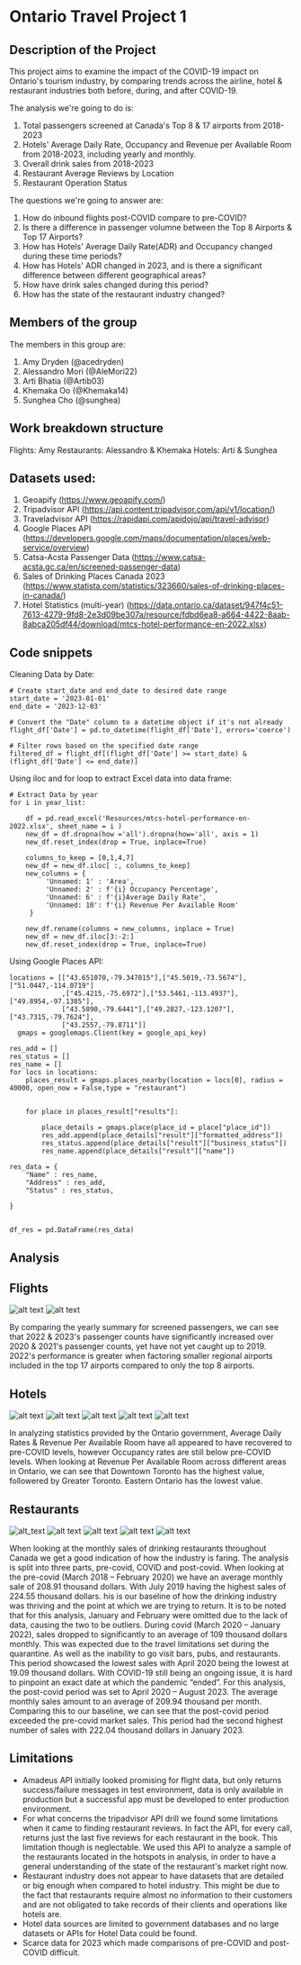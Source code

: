 # Ontario Travel Project 1

## Description of the Project 

This project aims to examine the impact of the COVID-19 impact on Ontario's tourism industry, by comparing trends across the airline, hotel & restaurant industries both before, during, and after COVID-19.  

The analysis we're going to do is: 
1. Total passengers screened at Canada's Top 8 & 17 airports from 2018-2023
2. Hotels' Average Daily Rate, Occupancy and Revenue per Available Room from 2018-2023, including yearly and monthly. 
3. Overall drink sales from 2018-2023
4. Restaurant Average Reviews by Location
5. Restaurant Operation Status 

The questions we're going to answer are: 
1. How do inbound flights post-COVID compare to pre-COVID?
2. Is there a difference in passenger volumne between the Top 8 Airports & Top 17 Airports? 
3. How has Hotels' Average Daily Rate(ADR) and Occupancy changed during these time periods?
4. How has Hotels' ADR changed in 2023, and is there a significant difference between different geographical areas? 
5. How have drink sales changed during this period? 
6. How has the state of the restaurant industry changed? 

## Members of the group

The members in this group are: 
1. Amy Dryden (@acedryden)
2. Alessandro Mori (@AleMori22)
3. Arti Bhatia (@Artib03)
4. Khemaka Oo (@Khemaka14)
5. Sunghea Cho (@sunghea)

## Work breakdown structure

Flights: Amy
Restaurants: Alessandro & Khemaka 
Hotels: Arti & Sunghea 

## Datasets used: 

1. Geoapify (https://www.geoapify.com/)
2. Tripadvisor API (https://api.content.tripadvisor.com/api/v1/location/)
3. Traveladvisor API (https://rapidapi.com/apidojo/api/travel-advisor)
4. Google Places API (https://developers.google.com/maps/documentation/places/web-service/overview)
5. Catsa-Acsta Passenger Data (https://www.catsa-acsta.gc.ca/en/screened-passenger-data)
6. Sales of Drinking Places Canada 2023 (https://www.statista.com/statistics/323660/sales-of-drinking-places-in-canada/)
7. Hotel Statistics (multi-year) (https://data.ontario.ca/dataset/947f4c51-7613-4279-9fd8-2e3d09be307a/resource/fdbd6ea8-a664-4422-8aab-8abca205df44/download/mtcs-hotel-performance-en-2022.xlsx)

## Code snippets
Cleaning Data by Date: 
```
# Create start_date and end_date to desired date range
start_date = '2023-01-01'
end_date = '2023-12-03'

# Convert the "Date" column to a datetime object if it's not already
flight_df['Date'] = pd.to_datetime(flight_df['Date'], errors='coerce')

# Filter rows based on the specified date range
filtered_df = flight_df[(flight_df['Date'] >= start_date) & (flight_df['Date'] <= end_date)]
```
Using iloc and for loop to extract Excel data into data frame: 
```
# Extract Data by year 
for i in year_list:
    
    df = pd.read_excel('Resources/mtcs-hotel-performance-en-2022.xlsx', sheet_name = i )
    new_df = df.dropna(how ='all').dropna(how='all', axis = 1)
    new_df.reset_index(drop = True, inplace=True)

    columns_to_keep = [0,1,4,7]
    new_df = new_df.iloc[ :, columns_to_keep]
    new_columns = {
         'Unnamed: 1' : 'Area',
         'Unnamed: 2' : f'{i} Occupancy Percentage',
         'Unnamed: 6' : f'{i}Average Daily Rate',
         'Unnamed: 10': f'{i} Revenue Per Available Room'
     }

    new_df.rename(columns = new_columns, inplace = True)
    new_df = new_df.iloc[3:-2:]
    new_df.reset_index(drop = True, inplace=True)
```

Using Google Places API: 
```
locations = [["43.651070,-79.347015"],["45.5019,-73.5674"],["51.0447,-114.0719"]
             ,["45.4215,-75.6972"],["53.5461,-113.4937"],["49.8954,-97.1385"],
             ["43.5890,-79.6441"],["49.2827,-123.1207"],["43.7315,-79.7624"],
             ["43.2557,-79.8711"]]
  gmaps = googlemaps.Client(key = google_api_key)

res_add = []
res_status = []
res_name = []
for locs in locations:
    places_result = gmaps.places_nearby(location = locs[0], radius = 40000, open_now = False,type = "restaurant")


    for place in places_result["results"]:

        place_details = gmaps.place(place_id = place["place_id"])
        res_add.append(place_details["result"]["formatted_address"])
        res_status.append(place_details["result"]["business_status"])
        res_name.append(place_details["result"]["name"])

res_data = {
    "Name" : res_name,
    "Address" : res_add,
    "Status" : res_status,

}


df_res = pd.DataFrame(res_data)
```

## Analysis 

## Flights
![alt text](https://github.com/AleMori22/Project_1_repo/blob/main/output/Screened_Passengers_Top_8_Airports.png)
![alt text](https://github.com/AleMori22/Project_1_repo/blob/main/output/Screened_Passengers_Top_17_Airports.png)

By comparing the yearly summary for screened passengers, we can see that 2022 & 2023's passenger counts have significantly increased over 2020 & 2021's passenger counts, yet have not yet caught up to 2019. 2022's performance is greater when factoring smaller regional airports included in the top 17 airports compared to only the top 8 airports. 

## Hotels 

![alt text](https://github.com/AleMori22/Project_1_repo/blob/main/output/Average_Daily_Rate_by_Year.png)
![alt text](https://github.com/AleMori22/Project_1_repo/blob/main/output/Occupancy_Percentage_by_Year.png)
![alt text](https://github.com/AleMori22/Project_1_repo/blob/main/output/Revenue_Per_Available_Room_Year.png)
![alt text](https://github.com/AleMori22/Project_1_repo/blob/main/Graph_data/Figure1.png)
![alt text](https://github.com/AleMori22/Project_1_repo/blob/main/Graph_data/Figure2.png)

In analyzing statistics provided by the Ontario government, Average Daily Rates & Revenue Per Available Room have all appeared to have recovered to pre-COVID levels, however Occupancy rates are still below pre-COVID levels. 
When looking at Revenue Per Available Room across different areas in Ontario, we can see that Downtown Toronto has the highest value, followered by Greater Toronto. Eastern Ontario has the lowest value. 


## Restaurants
![alt_text](https://github.com/AleMori22/Project_1_repo/blob/main/output/Drinking_Plot.png)
![alt text](https://github.com/AleMori22/Project_1_repo/blob/main/output/Buisness%20Status.png)
![alt text](https://github.com/AleMori22/Project_1_repo/blob/main/output/Relevant_Review.png)
![alt text](https://github.com/AleMori22/Project_1_repo/blob/main/output/Locations_map.png)
![alt text](https://github.com/AleMori22/Project_1_repo/blob/main/output/average_review_plot.png)

When looking at the monthly sales of drinking restaurants throughout Canada we get a good indication of how the industry is faring. The analysis is split into three parts, pre-covid, COVID and post-covid. When looking at the pre-covid (March 2018 – February 2020) we have an average monthly sale of 208.91 thousand dollars. With July 2019 having the highest sales of 224.55 thousand dollars. his is our baseline of how the drinking industry was thriving and the point at which we are trying to return. It is to be noted that for this analysis, January and February were omitted due to the lack of data, causing the two to be outliers.
During covid (March 2020 – January 2022), sales dropped to significantly to an average of 109 thousand dollars monthly. This was expected due to the travel limitations set during the quarantine. As well as the inability to go visit bars, pubs, and restaurants. This period showcased the lowest sales with April 2020 being the lowest at 19.09 thousand dollars.
With COVID-19 still being an ongoing issue, it is hard to pinpoint an exact date at which the pandemic “ended”. For this analysis, the post-covid period was set to April 2020 – August 2023. The average monthly sales amount to an average of 209.94 thousand per month. Comparing this to our baseline, we can see that the post-covid period exceeded the pre-covid market sales. This period had the second highest number of sales with 222.04 thousand dollars in January 2023.



## Limitations
- Amadeus API initially  looked promising for flight data, but only returns success/failure messages in test environment, data is only available in production but a successful app must be developed to enter production environment. 
- For what concerns the tripadvisor API drill we found some limitations when it came to finding restaurant reviews. In fact the API, for every call, returns just the last five reviews for each restaurant in the book. This limitation though is neglectable. We used this API to analyze a sample of the restaurants located in the hotspots in analysis, in order to have a general understanding of the state of the restaurant's market right now.
- Restaurant industry does not appear to have datasets that are detailed or big enough when compared to hotel industry. This might be due to the fact that restaurants require almost no information to their customers and are not obligated to take records of their clients and operations like hotels are. 
- Hotel data sources are limited to government databases and no large datasets or APIs for Hotel Data could be found. 
- Scarce data for 2023 which made comparisons of pre-COVID and post-COVID difficult. 

